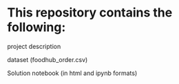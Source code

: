 # This repository contains the following:

project description

dataset (foodhub_order.csv)

Solution notebook (in html and ipynb formats)
